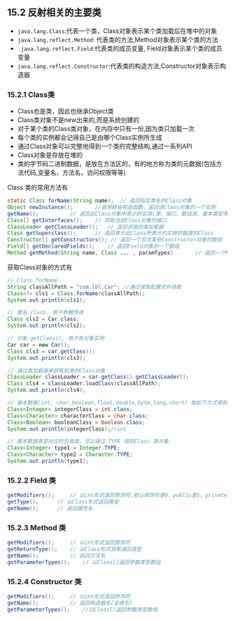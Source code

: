 ## 15.2 反射相关的主要类

- `java.lang.Class`:代表一个类，Class对象表示某个类加载后在堆中的对象
-  `java.lang.reflect.Method`: 代表类的方法,Method对象表示某个类的方法
- ` java.lang.reflect.Field`:代表类的成员变量, Field对象表示某个类的成员变量
- `java.lang.reflect.Constructor`:代表类的构造方法,Constructor对象表示构造器

### 15.2.1 Class类

- Class也是类，因此也继承Object类
- Class类对象不是new出来的,而是系统创建的
- 对于某个类的Class类对象，在内存中只有一份,因为类只加载一次
- 每个类的实例都会记得自己是由哪个Class实例所生成
- 通过Class对象可以完整地得到一个类的完整结构,通过一系列API
- Class对象是存放在堆的
- 类的字节码二进制数据，是放在方法区的，有的地方称为类的元数据(包括方法代码,变量名，方法名，访问权限等等) 

Class 类的常用方法有

~~~java
static Class forName(String name);	// 返回指定类名的Class对象
Object newInstance(); 		//调用缺省构造函数，返回该Class对象的一个实例
getName();			// 返回此Class对象所表示的实体(类、接口、数组类、基本类型等）名称
Class[] getInterfaces(); 	// 获取当前Class对象的接口
ClassLoader getClassLoader();	// 返回该类的类加载器
Class getSuperclass();		// 返回表示此Class所表示的实体的超类的Class
Constructor[] getConstructors(); // 返回一个包含某些Constructor对象的数组
Field[] getDeclaredFields(); 	// 返回Field对象的一个数组
Method getMethod(String name, Class ... , paramTypes)		// 返回一个Method对象，此对象的形参类型为paramType
~~~

获取Class对象的方式有

~~~java
// Class.forName
String classAllPath = "com.lbl.Car"; //通过读取配置文件获取
Class<?> cls1 = Class.forName(classAllPath);
System.out.println(cls1);

// 类名.class, 用于参数传递
Class cls2 = Car.class;
System.out.println(cls2);

// 对象.getClass(), 用于有对象实例
Car car = new Car();
Class cls3 = car.getClass();
System.out.println(cls3);

// 通过类加载器来获取到类的Class对象
ClassLoader classLoader = car.getClass().getClassLoader();
Class cls4 = classLoader.loadClass(classAllPath);
System.out.println(cls4);

// 基本数据(int, char,boolean,float,double,byte,long,short) 按如下方式得到Class 类对象
Class<Integer> integerClass = int.class;
Class<Character> characterClass = char.class;
Class<Boolean> booleanClass = boolean.class;
System.out.println(integerClass);//int

// 基本数据类型对应的包装类，可以通过.TYPE 得到Class 类对象
Class<Integer> type1 = Integer.TYPE;
Class<Character> type2 = Character.TYPE;
System.out.println(type1);
~~~

### 15.2.2 Field 类

~~~java
getModifiers(); 	// 以int形式返回修饰符,默认修饰符是0，public是1，private是2,protected是4，static是8,final是16
getType();    	// 以Class形式返回类型
getName();		// 返回属性名
~~~

### 15.2.3 Method 类

~~~java
getModifiers();		// 以int形式返回修饰符
getReturnType();	// 以Class形式获取返回类型
getName();			// 返回方法名
getParameterTypes();	// 以Class[]返回参数类型数组
~~~

### 15.2.4 Constructor 类

~~~java
getModifiers();		// 以int形式返回修饰符
getName();			// 返回构造器名(全类名)
getParameterTypes();	//以Class[]返回参数类型数组
~~~

